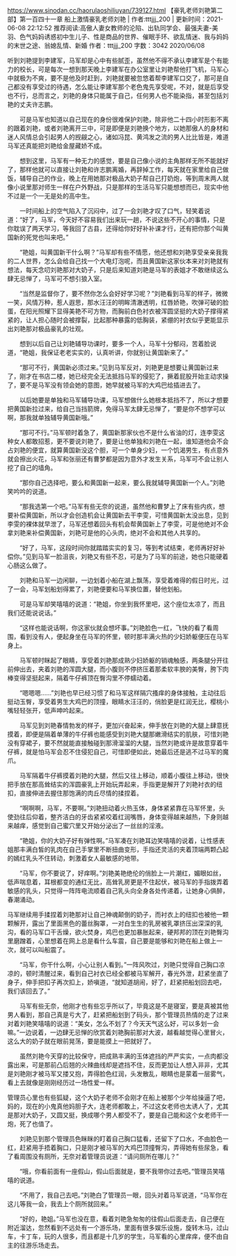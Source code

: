 https://www.sinodan.cc/haorulaoshiliuyan/739127.html
【豪乳老师刘艳第二部】第一百四十一章 船上激情豪乳老师刘艳 | 作者:tttjjj_200 | 更新时间：2021-06-08 22:12:52
推荐阅读:高傲人妻女教师的沦陷、出轨同学会、最强夫妻-美羽、色气妈妈诱惑初中生儿子、性是商品的世界、催眠手环、欲乱情迷、我与妈妈的末世之途、翁媳乱情、新婚
作者：tttjjj_200
字数：3042
2020/06/08

听到刘艳提到李建军，马军却是心中有些腻歪，虽然他不得不承认李建军是个有能力的校长，可是每次一想到那天晚上李建军在办公室里让刘艳帮他打飞机，马军心中就极为不爽，要不是他及时赶到，刘艳就要被忽悠着帮李建军口交了，那可是自己都没有享受过的待遇，怎么能让李建军那个老色鬼先享受呢，不对，就是后享受也不行，总而言之，刘艳的身体只能属于自己，任何男人也不能染指，甚至包括刘艳的丈夫许志鹏。

　　可是马军也知道以自己现在的身份很难保护刘艳，除非他二十四小时形影不离的跟着刘艳，或者刘艳离开三中，可是即便是刘艳换个地方，以她那傲人的身材和迷人风情总会引起男人的觊觎之心，诸如冯昆、黄鸿发之流的男人比比皆是，难道马军还真能把刘艳给金屋藏娇不成。

　　想到这里，马军有一种无力的感觉，要是自己像小说的主角那样无所不能就好了，那样他就可以直接让刘艳和许志鹏离婚，再辞掉工作，每天就在家里给自己做饭，辅导自己的作业，晚上在用她那对极品大奶子帮自己打奶炮，等到周末两人就像小说里那对师生一样在户外野战，只是那样的生活马军只能想想而已，现实中他不过是一个一无是处的高中生。

　　一时间船上的空气陷入了沉闷中，过了一会刘艳才叹了口气，轻笑着说道：“好了，马军，今天好不容易我们出来玩一趟，不说这些不开心的事情，只是你耽误了两天学习，等我回了古县，还得给你好好补补课才行，还有把你那个叫黄国新的死党也叫来吧。”

　　“艳姐，叫黄国新干什么啊？”马军却有些不情愿，他还想和刘艳享受亲亲我我的二人世界，怎么会给自己找一个大电灯泡呢，而且黄国新这家伙本来对刘艳就有想法，每天念叨刘艳那对大奶子，只是后来知道刘艳是马军的表姐才不敢继续这么肆无忌惮了，马军可不想引狼入室。

　　“当然是监督你了，要不然你怎么会好好学习呢？”刘艳看到马军的样子，微微一笑，风情万种，惹人遐思，那水汪汪的明眸清澈透明，红唇娇艳，吹弹可破的脸蛋，在阳光照耀下显得美艳不可方物，而胸前白色衬衣被浑圆坚挺的大奶子撑得紧紧的，让人担心随时会被撑裂，比起那种暴露的低胸装，紧绷的衬衣似乎更能显示出刘艳那对极品豪乳的壮观。

　　想到以后自己让刘艳辅导功课时，要多一个人，马军十分郁闷，苦着脸说道，“艳姐，我保证老老实实的，认真听讲，你就别让黄国新来了。”

　　“那可不行，黄国新必须过来。”见到马军反对，刘艳更是想要让黄国新过来了，刚才在书店二楼，她已经完全无法抵挡马军的侵犯了，撅着屁股开始主动求操了，要不是马军没有领会她的意图，她早就被马军的大鸡巴给插进去了。

　　以后她要是单独和马军辅导功课，马军想做什么她根本抵挡不了，所以才想要把黄国新拉过来，给自己当挡箭牌，免得马军太肆无忌惮了，“要是你不想学可以啊，那我就单独辅导黄国新哦。”

　　“那可不行。”马军顿时着急了，黄国新那家伙也不是什么省油的灯，连李雯这种女人都敢招惹，更不要说刘艳了，要是让他单独和刘艳在一起，谁知道他会不会占刘艳的便宜，就算黄国新没这个胆，可一个单身少妇，一个饥渴男生，有点意外就会擦出火花，马军和张丽还有曹梦都是因为意外才发生关系，马军可不会让别人挖了自己的墙角。

　　“那你自己选择吧，要么和黄国新一起来，要么我就辅导黄国新一个人。”刘艳笑吟吟的说道。

　　“那我选第一个吧。”马军有些无奈的说道，虽然他和曹梦上了床有些内疚，想要补偿黄国新，所以才会创造机会让黄国新去干李雯，可惜黄国新太没出息，见到李雯的裸体就早泄了，马军还想着回头有机会帮黄国新上了李雯，可是他绝对不会拿刘艳来补偿黄国新，刘艳可是他的心头肉，绝对不会和其他人共享的。

　　“好了，马军，这段时间你就踏踏实实的复习，等到考试结束，老师再好好补偿你。”见到马军一脸沮丧，刘艳又有些不忍，可是为了马军的前途，她也只能硬着心肠这么做了。

　　刘艳和马军一边闲聊，一边划着小船在湖上飘荡，享受着难得的假日时光，过了一会，马军划船划得累了，刘艳便要和马军换位置，替他划船。

　　可是马军却笑嘻嘻的说道：“艳姐，你坐到我怀里吧，这个座位太凉了，而且我们还能说说话。”

　　“这样也能说话啊，你这家伙就会想坏事。”刘艳脸色一红，飞快的看了看周围，看到没有人，便起身坐在马军的怀里，顿时那丰满火热的少妇娇躯便压在马军身上。

　　马军顿时眯起了眼睛，享受着刘艳那成熟少妇娇躯的销魂触感，两条腿分开往前伸出去，夹着刘艳的浑圆大腿，而小腹则不停挤压着那柔软丰腴的美臀，胯下肉棒变得坚挺起来，隔着牛仔裤顶在臀沟里不停蠕动着。

　　“嗯嗯嗯……”刘艳也早已经习惯了和马军这样隔穴搔痒的身体接触，主动往后挺动玉臀，享受着男生大鸡巴的顶撞，眼睛水汪汪的，俏脸更是红润无比，樱桃小嘴轻轻张开，低声呻吟起来。

　　马军见到刘艳春情勃发的样子，更加兴奋起来，伸手放在刘艳的大腿上肆意抚摸着，即便是隔着单薄的牛仔裤也能感受到刘艳大腿那嫩滑结实的肌肤，可惜刘艳没有穿裙子，要不然就能直接触碰到那滑溜溜的大腿，当然刘艳或许是故意穿着牛仔裤，就是怕马军会忍不住侵犯自己，可惜即便如此，她最后还是逃不过马军的魔爪。

　　马军隔着牛仔裤摸着刘艳的大腿，然后又往上移动，顺着小腹往上移动，很快把手放在那高耸结实的浑圆豪乳上开始玩弄起来，手指更是解开了刘艳衬衣的纽扣，直接伸进去握住那饱满的肉丘尽情的揉捏着。

　　“啊啊啊，马军，不要啊。”刘艳扭动着火热玉体，身体紧紧靠在马军怀里，头使劲往后仰着，整齐洁白的牙齿紧紧咬着红润嘴唇，身体变得越来越热，下身则越来越痒，感觉到自己蜜穴里又开始分泌出了一丝丝的淫液。

　　“艳姐，你的大奶子好有弹性啊。”马军凑在刘艳耳边笑嘻嘻的说着，让性感表姐那丰满白皙的乳肉在自己手掌里不断扭曲变形，手指还灵活的夹着顶端两颗凸起的嫣红乳头不住转动，刺激着女人最敏感的地带。

　　“马军，你不要说了，好痒啊。”刘艳美艳绝伦的俏脸上一片潮红，媚眼如丝，低声喘息着，耳根都变的通红无比，高耸乳房更是不住起伏，被马军的手指拨弄着敏感的乳头，只觉得一阵阵电流顺着自己乳头向全身各处传递着，让她身心俱醉，春潮涌动。

马军继续用手揉捏着刘艳那对让自己神魂颠倒的奶子，而衬衣上的纽扣也被他一颗颗解开，露出了里面黑色的蕾丝胸罩，一对白生生的乳房被乳罩挤压出深深的乳沟，看的马军口干舌燥，欲火焚身，鸡巴也更加暴胀起来，硬邦邦的顶在刘艳臀沟里磨蹭着，心里想着在网上总是看什么车震，自己要是能够和刘艳在船上做上一次，就可以叫船震了。

　　“马军，你干什么啊，小心让别人看到。”一阵风吹过，刘艳只觉得自己胸口凉凉的，顿时清醒过来，看到自己衬衣已经全都被马军解开，春光外泄，赶紧坐直了身子，伸手把扣子再次扣上，娇嗔道，“就知道胡闹，好了，赶紧把船划回去吧，我们该回去了。”

　　马军有些无奈，他刚才也有些忘乎所以了，毕竟这是不是寝室，要是真被其他男人看到，那自己真是亏大了，赶紧把船划到了码头，那个管理员热情的走了过来对着刘艳笑嘻嘻的说道：“美女，怎么不划了？今天天气这么好，可以多划一会嘛。”一边说着，一边肆无忌惮的欣赏着刘艳胸前那对大波，越看越觉得心里冒火，这么大的奶子就在眼前晃荡，要是能摸上一把就好了。

　　虽然刘艳今天穿的比较保守，把成熟丰满的玉体遮挡的严严实实，一点肉都没露出来，可是那前凸后翘的火辣曲线却是遮挡不住，反而更加让人想入非非，尤其是刘艳刚才被马军又搂又抱，弄得脸色红润，头发散乱，眼睛也是蒙着一层雾气，看上去就像是刚刚经历过一场性爱一样。

管理员心里也有些狐疑，这个大奶子老师不会刚才在船上被那个少年给操逼了吧，妈的，现在的小鬼真他妈胆子大，连老师都敢上，不过这女老师也太诱人了，尤其是那对大奶子，又圆又挺，换成哪个男人都受不了，要是自己能和这个女老师干一炮，死了也值了。

　　刘艳见到那个管理员色眯眯的盯着自己胸口猛看，还留下了口水，不由脸色一红，赶紧用手捂着胸口，只是刚才被马军的大鸡巴顶撞臀沟，弄得她有些尿急，看了看周围没有厕所，无奈对着管理员说道：“请问厕所在哪儿？”

　　“哦，你看前面有一座假山，假山后面就是，要不我带你过去吧。”管理员笑嘻嘻的说道。

　　“不用了，我自己去吧。”刘艳白了管理员一眼，回头对着马军说道，“马军你在这儿等我一会，我去上个厕所就回来。”

　　“好的，艳姐。”马军也没在意，看着刘艳急匆匆的往假山后面走去，自己便在附近溜达，忽然看到不远处有一个游乐场，里面有很多娱乐设施，旋转木马，过山车，卡丁车，玩的人很多，而且都是十几岁的学生，马军看的心里痒痒，便不由自主的往游乐场走去。